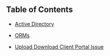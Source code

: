 ## <a name="toc"></a>Table of Contents

- [Active Directory](./active-directory/README.md)

- [ORMs](./orm-research/README.md)

- [Upload Download Client Portal Issue](./upload-download/README.md)
